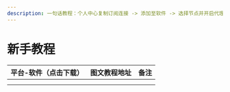 ```yaml
---
description: 一句话教程：个人中心复制订阅连接 -> 添加至软件 -> 选择节点并开启代理模式 -> 起飞
---
```


# 新手教程

| 平台-软件（点击下载） | 图文教程地址 | 备注 |
| :--- | :--- | :--- |
|  |  |  |
|  |  |  |

